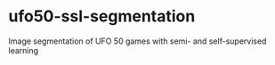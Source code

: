 # ufo50-ssl-segmentation
Image segmentation of UFO 50 games with semi- and self-supervised learning
